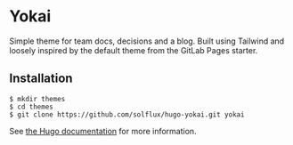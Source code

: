 # Yokai

Simple theme for team docs, decisions and a blog. Built using Tailwind and loosely inspired by the default theme from the GitLab Pages starter.

## Installation

    $ mkdir themes
    $ cd themes
    $ git clone https://github.com/solflux/hugo-yokai.git yokai

See [the Hugo documentation](http://gohugo.io/themes/installing/) for more information.